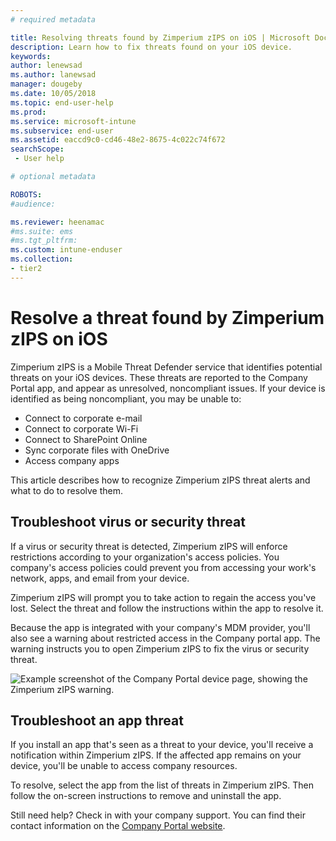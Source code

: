 ```yaml
---
# required metadata

title: Resolving threats found by Zimperium zIPS on iOS | Microsoft Docs
description: Learn how to fix threats found on your iOS device.
keywords:
author: lenewsad
ms.author: lanewsad
manager: dougeby
ms.date: 10/05/2018
ms.topic: end-user-help
ms.prod:
ms.service: microsoft-intune
ms.subservice: end-user
ms.assetid: eaccd9c0-cd46-48e2-8675-4c022c74f672
searchScope:
 - User help

# optional metadata

ROBOTS:  
#audience:

ms.reviewer: heenamac
#ms.suite: ems
#ms.tgt_pltfrm:
ms.custom: intune-enduser
ms.collection:
- tier2
---
```


# Resolve a threat found by Zimperium zIPS on iOS

Zimperium zIPS is a Mobile Threat Defender service that identifies potential threats on your iOS devices. These threats are reported to the Company Portal app, and appear as unresolved, noncompliant issues. If your device is identified as being noncompliant, you may be unable to:

* Connect to corporate e-mail
* Connect to corporate Wi-Fi
* Connect to SharePoint Online
* Sync corporate files with OneDrive
* Access company apps

This article describes how to recognize Zimperium zIPS threat alerts and what to do to resolve them. 

## Troubleshoot virus or security threat  
If a virus or security threat is detected, Zimperium zIPS will enforce restrictions according to your organization's access policies. You company's access policies could prevent you from accessing your work's network, apps, and email from your device.  

Zimperium zIPS will prompt you to take action to regain the access you've lost. Select the threat and follow the instructions within the app to resolve it.

Because the app is integrated with your company's MDM provider, you'll also see a warning about restricted access in the Company portal app. The warning instructs you to open Zimperium zIPS to fix the virus or security threat.  

  ![Example screenshot of the Company Portal device page, showing the Zimperium zIPS warning.](./media/CP-lookout-virus-banner-1808.png)  
  
## Troubleshoot an app threat

If you install an app that's seen as a threat to your device, you'll receive a notification within Zimperium zIPS. If the affected app remains on your device, you'll be unable to access company resources.  

To resolve, select the app from the list of threats in Zimperium zIPS. Then follow the on-screen instructions to remove and uninstall the app.  

Still need help? Check in with your company support. You can find their contact information on the [Company Portal website](https://go.microsoft.com/fwlink/?linkid=2010980).   
